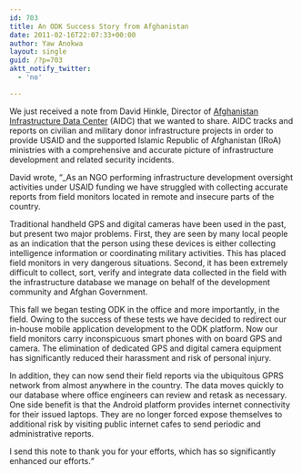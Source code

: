 ```yaml
---
id: 703
title: An ODK Success Story from Afghanistan
date: 2011-02-16T22:07:33+00:00
author: Yaw Anokwa
layout: single
guid: /?p=703
aktt_notify_twitter:
  - 'no'

---
```

We just received a note from David Hinkle, Director of [Afghanistan Infrastructure Data Center](http://www.aidc.af/aidc/) (AIDC) that we wanted to share. AIDC tracks and reports on civilian and military donor infrastructure projects in order to provide USAID and the supported Islamic Republic of Afghanistan (IRoA) ministries with a comprehensive and accurate picture of infrastructure development and related security incidents.

David wrote, “_As an NGO performing infrastructure development oversight activities under USAID funding we have struggled with collecting accurate reports from field monitors located in remote and insecure parts of the country. </p> 

Traditional handheld GPS and digital cameras have been used in the past, but present two major problems. First, they are seen by many local people as an indication that the person using these devices is either collecting intelligence information or coordinating military activities. This has placed field monitors in very dangerous situations. Second, it has been extremely difficult to collect, sort, verify and integrate data collected in the field with the infrastructure database we manage on behalf of the development community and Afghan Government.

This fall we began testing ODK in the office and more importantly, in the field. Owing to the success of these tests we have decided to redirect our in-house mobile application development to the ODK platform. Now our field monitors carry inconspicuous smart phones with on board GPS and camera. The elimination of dedicated GPS and digital camera equipment has significantly reduced their harassment and risk of personal injury. 

In addition, they can now send their field reports via the ubiquitous GPRS network from almost anywhere in the country. The data moves quickly to our database where office engineers can review and retask as necessary. One side benefit is that the Android platform provides internet connectivity for their issued laptops. They are no longer forced expose themselves to additional risk by visiting public internet cafes to send periodic and administrative reports.

I send this note to thank you for your efforts, which has so significantly enhanced our efforts.“
